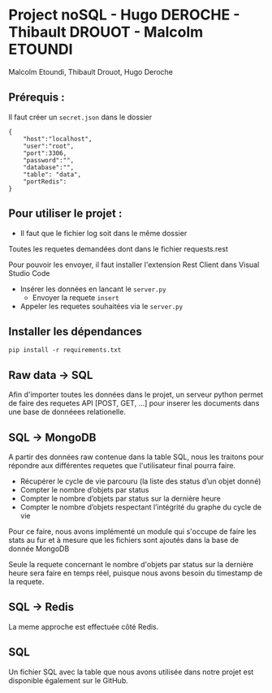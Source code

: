 # Project noSQL - Hugo DEROCHE - Thibault DROUOT - Malcolm ETOUNDI

Malcolm Etoundi, Thibault Drouot, Hugo Deroche
## Prérequis :

Il faut créer un `secret.json` dans le dossier

```
{
    "host":"localhost",
    "user":"root",
    "port":3306,
    "password":"",
    "database":"",
    "table": "data",
    "portRedis": 
}
```

## Pour utiliser le projet :

* Il faut que le fichier log soit dans le même dossier

Toutes les requetes demandées dont dans le fichier requests.rest

Pour pouvoir les envoyer, il faut installer l'extension Rest Client dans Visual Studio Code

* Insérer les données en lancant le `server.py`
    * Envoyer la requete `insert`
* Appeler les requetes souhaitées via le `server.py`

## Installer les dépendances

```
pip install -r requirements.txt
``` 

## Raw data -> SQL

Afin d'importer toutes les données dans 
le projet, un serveur python permet de faire des requetes API [POST, GET, ...] pour inserer les documents dans une base de donnéees relationelle.

## SQL -> MongoDB

A partir des données raw contenue dans la table SQL, nous les traitons pour répondre aux différentes requetes que l'utilisateur final pourra faire.

* Récupérer le cycle de vie parcouru (la liste des status d’un objet donné)
* Compter le nombre d’objets par status
* Compter le nombre d’objets par status sur la dernière heure
* Compter le nombre d’objets respectant l’intégrité du graphe du cycle de vie

Pour ce faire, nous avons implémenté un module qui s'occupe de faire les stats au fur et à mesure que les fichiers sont ajoutés dans la base de donnée MongoDB

Seule la requete concernant le nombre d'objets par status sur la dernière heure sera faire en temps réel, puisque nous avons besoin du timestamp de la requete.

## SQL -> Redis

La meme approche est effectuée côté Redis.

## SQL

Un fichier SQL avec la table que nous avons utilisée dans notre projet est disponible également sur le GitHub.
